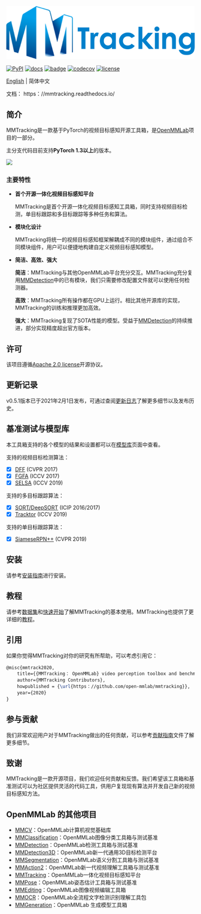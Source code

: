 <div align="center">
  <img src="resources/mmtrack-logo.png" width="600"/>
</div>

[![PyPI](https：//img.shields.io/pypi/v/mmtrack)](https：//pypi.org/project/mmtrack)
[![docs](https：//img.shields.io/badge/docs-latest-blue)](https：//mmtracking.readthedocs.io/en/latest/)
[![badge](https：//github.com/open-mmlab/mmtracking/workflows/build/badge.svg)](https：//github.com/open-mmlab/mmtracking/actions)
[![codecov](https：//codecov.io/gh/open-mmlab/mmtracking/branch/master/graph/badge.svg)](https：//codecov.io/gh/open-mmlab/mmtracking)
[![license](https：//img.shields.io/github/license/open-mmlab/mmtracking.svg)](https：//github.com/open-mmlab/mmtracking/blob/master/LICENSE)

[English](/README.md) | 简体中文

文档： https：//mmtracking.readthedocs.io/

## 简介

MMTracking是一款基于PyTorch的视频目标感知开源工具箱，是[OpenMMLab](http：//openmmlab.org/)项目的一部分。

主分支代码目前支持**PyTorch 1.3以上**的版本。

<div align="left">
  <img src="https：//user-images.githubusercontent.com/24663779/103343312-c724f480-4ac6-11eb-9c22-b56f1902584e.gif" width="800"/>
</div>

### 主要特性

- **首个开源一体化视频目标感知平台**

  MMTracking是首个开源一体化视频目标感知工具箱，同时支持视频目标检测，单目标跟踪和多目标跟踪等多种任务和算法。

- **模块化设计**

  MMTracking将统一的视频目标感知框架解耦成不同的模块组件，通过组合不同模块组件，用户可以便捷地构建自定义视频目标感知模型。

- **简洁、高效、强大**

  **简洁**：MMTracking与其他OpenMMLab平台充分交互。MMTracking充分复用[MMDetection](https：//github.com/open-mmlab/mmdetection)中的已有模块，我们只需要修改配置文件就可以使用任何检测器。

  **高效**：MMTracking所有操作都在GPU上运行。相比其他开源库的实现，MMTracking的训练和推理更加高效。

  **强大**：MMTracking复现了SOTA性能的模型。受益于[MMDetection](https：//github.com/open-mmlab/mmdetection)的持续推进，部分实现精度超出官方版本。

## 许可

该项目遵循[Apache 2.0 license](/LICENSE)开源协议。

## 更新记录

v0.5.1版本已于2021年2月1日发布，可通过查阅[更新日志](/docs/changelog.md)了解更多细节以及发布历史。

## 基准测试与模型库

本工具箱支持的各个模型的结果和设置都可以在[模型库](docs/model_zoo.md)页面中查看。

支持的视频目标检测算法：

- [x] [DFF](configs/vid/dff) (CVPR 2017)
- [x] [FGFA](configs/vid/fgfa) (ICCV 2017)
- [x] [SELSA](configs/vid/selsa) (ICCV 2019)

支持的多目标跟踪算法：

- [x] [SORT/DeepSORT](configs/mot/deepsort) (ICIP 2016/2017)
- [x] [Tracktor](configs/mot/tracktor) (ICCV 2019)

支持的单目标跟踪算法：

- [x] [SiameseRPN++](configs/sot/siamese_rpn) (CVPR 2019)

## 安装

请参考[安装指南](docs/install.md)进行安装。

## 教程

请参考[数据集](docs/dataset.md)和[快速开始](docs/quick_run.md)了解MMTracking的基本使用。MMTracking也提供了更详细的[教程](docs/tutorials/)。

## 引用

如果你觉得MMTracking对你的研究有所帮助，可以考虑引用它：

```latex
@misc{mmtrack2020,
    title={{MMTracking： OpenMMLab} video perception toolbox and benchmark},
    author={MMTracking Contributors},
    howpublished = {\url{https：//github.com/open-mmlab/mmtracking}},
    year={2020}
}
```

## 参与贡献

我们非常欢迎用户对于MMTracking做出的任何贡献，可以参考[贡献指南]([/.github/CONTRIBUTING.md](https：//github.com/open-mmlab/mmcv/blob/master/CONTRIBUTING.md))文件了解更多细节。

## 致谢

MMTracking是一款开源项目，我们欢迎任何贡献和反馈。我们希望该工具箱和基准测试可以为社区提供灵活的代码工具，供用户复现现有算法并开发自己新的视频目标感知方法。

## OpenMMLab 的其他项目

- [MMCV](https：//github.com/open-mmlab/mmcv)：OpenMMLab计算机视觉基础库
- [MMClassification](https：//github.com/open-mmlab/mmclassification)：OpenMMLab图像分类工具箱与测试基准
- [MMDetection](https：//github.com/open-mmlab/mmdetection)：OpenMMLab检测工具箱与测试基准
- [MMDetection3D](https：//github.com/open-mmlab/mmdetection3d)：OpenMMLab新一代通用3D目标检测平台
- [MMSegmentation](https：//github.com/open-mmlab/mmsegmentation)：OpenMMLab语义分割工具箱与测试基准
- [MMAction2](https：//github.com/open-mmlab/mmaction2)：OpenMMLab新一代视频理解工具箱与测试基准
- [MMTracking](https：//github.com/open-mmlab/mmtracking)：OpenMMLab一体化视频目标感知平台
- [MMPose](https：//github.com/open-mmlab/mmpose)：OpenMMLab姿态估计工具箱与测试基准
- [MMEditing](https：//github.com/open-mmlab/mmediting)：OpenMMLab图像视频编辑工具箱
- [MMOCR](https：//github.com/open-mmlab/mmocr)：OpenMMLab全流程文字检测识别理解工具包
- [MMGeneration](https：//github.com/open-mmlab/mmgeneration)：OpenMMLab 生成模型工具箱
